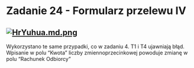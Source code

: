 # Zadanie 24 - Formularz przelewu IV

[![HrYuhua.md.png](https://iili.io/HrYuhua.md.png)](https://freeimage.host/i/HrYuhua)
---
Wykorzystano te same przypadki, co w zadaniu 4. T1 i T4 ujawniają błąd. Wpisanie w polu “Kwota” liczby zmiennoprzecinkowej powoduje zmianę w polu “Rachunek Odbiorcy”
